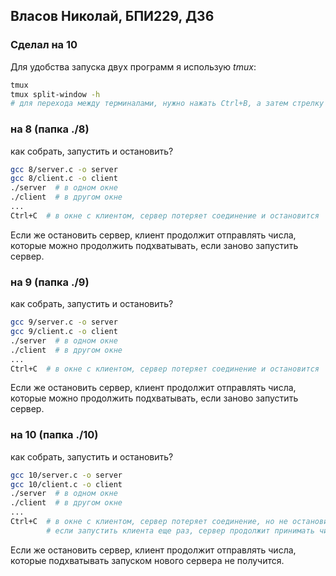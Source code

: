 ## Власов Николай, БПИ229, ДЗ6
### Сделал на 10
Для удобства запуска двух программ я использую $tmux$:

``` bash
tmux
tmux split-window -h
# для перехода между терминалами, нужно нажать Ctrl+B, а затем стрелку влево/вправо
```

### на 8 (папка ./8)
как собрать, запустить и остановить?
``` bash
gcc 8/server.c -o server
gcc 8/client.c -o client
./server  # в одном окне
./client  # в другом окне
...
Ctrl+C  # в окне с клиентом, сервер потеряет соединение и остановится
```

Если же остановить сервер, клиент продолжит отправлять числа, которые можно продолжить подхватывать, если заново запустить сервер.

### на 9 (папка ./9)
как собрать, запустить и остановить?
``` bash
gcc 9/server.c -o server
gcc 9/client.c -o client
./server  # в одном окне
./client  # в другом окне
...
Ctrl+C  # в окне с клиентом, сервер потеряет соединение и остановится
```

Если же остановить сервер, клиент продолжит отправлять числа, которые можно продолжить подхватывать, если заново запустить сервер.

### на 10 (папка ./10)
как собрать, запустить и остановить?
``` bash
gcc 10/server.c -o server
gcc 10/client.c -o client
./server  # в одном окне
./client  # в другом окне
...
Ctrl+C  # в окне с клиентом, сервер потеряет соединение, но не остановится
        # если запустить клиента еще раз, сервер продолжит принимать числа
```

Если же остановить сервер, клиент продолжит отправлять числа, которые подхватывать запуском нового сервера не получится.
